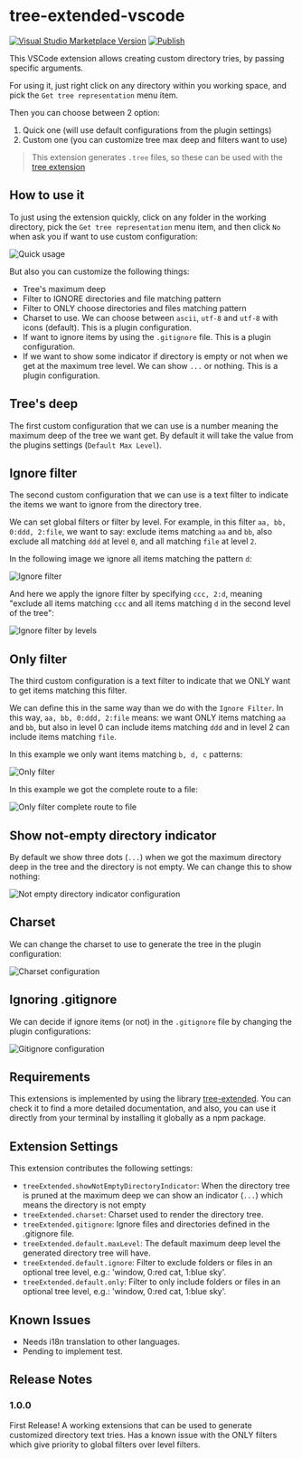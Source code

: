 # tree-extended-vscode

[![Visual Studio Marketplace Version](https://img.shields.io/visual-studio-marketplace/v/rulyotano.tree-extended?logo=visual-studio-code&logoColor=blue)](https://marketplace.visualstudio.com/items?itemName=rulyotano.tree-extended) [![Publish](https://github.com/rulyotano/tree-extended-vscode/actions/workflows/publish.yml/badge.svg)](https://github.com/rulyotano/tree-extended-vscode/actions/workflows/publish.yml)


This VSCode extension allows creating custom directory tries, by passing specific arguments.

For using it, just right click on any directory within you working space, and pick the `Get tree representation` menu item.

Then you can choose between 2 option:
1. Quick one (will use default configurations from the plugin settings)
2. Custom one (you can customize tree max deep and filters want to use)

> This extension generates `.tree` files, so these can be used with the [tree extension](https://marketplace.visualstudio.com/items?itemName=CTC.vscode-tree-extension)

## How to use it

To just using the extension quickly, click on any folder in the working directory, pick the `Get tree representation` menu item, and then click `No` when ask you if want to use custom configuration:

![Quick usage](images/tree-extended-quick.gif)

But also you can customize the following things:
- Tree's maximum deep
- Filter to IGNORE directories and file matching pattern
- Filter to ONLY choose directories and files matching pattern
- Charset to use. We can choose between `ascii`, `utf-8` and `utf-8` with icons (default). This is a plugin configuration.
- If want to ignore items by using the `.gitignore` file. This is a plugin configuration.
- If we want to show some indicator if directory is empty or not when we get at the maximum tree level. We can show `...` or nothing. This is a plugin configuration. 

## Tree's deep

The first custom configuration that we can use is a number meaning the maximum deep of the tree we want  get. By default it will take the value from the plugins settings (`Default Max Level`).

## Ignore filter

The second custom configuration that we can use is a text filter to indicate the items we want to ignore from the directory tree.

We can set global filters or filter by level. For example, in this filter `aa, bb, 0:ddd, 2:file`, we want to say: exclude items matching `aa` and `bb`, also exclude all matching `ddd` at level `0`, and all matching `file` at level `2`.

In the following image we ignore all items matching the pattern `d`:

![Ignore filter](images/tree-extended-ignore-filter.gif)

And here we apply the ignore filter by specifying `ccc, 2:d`, meaning "exclude all items matching `ccc` and all items matching `d` in the second level of the tree":

![Ignore filter by levels](images/tree-extended-ignore-filter-by-levels.gif)

## Only filter

The third custom configuration is a text filter to indicate that we ONLY want to get items matching this filter.

We can define this in the same way than we do with the `Ignore Filter`. In this way, `aa, bb, 0:ddd, 2:file` means: we want ONLY items matching `aa` and `bb`, but also in level 0 can include items matching `ddd` and in level 2 can include items matching `file`.

In this example we only want items matching `b, d, c` patterns:

![Only filter](images/tree-extended-only-filter.gif)

In this example we got the complete route to a file:

![Only filter complete route to file](images/tree-extended-only-filter-complete-route-to-file.gif)

## Show not-empty directory indicator

By default we show three dots (`...`) when we got the maximum directory deep in the tree and the directory is not empty. We can change this to show nothing:

![Not empty directory indicator configuration](images/tree-extended-configurations.gif)

## Charset

We can change the charset to use to generate the tree in the plugin configuration:

![Charset configuration](images/tree-extended-configurations-charset.gif)

## Ignoring .gitignore

We can decide if ignore items (or not) in the `.gitignore` file by changing the plugin configurations:

![Gitignore configuration](images/tree-extended-configurations-gitignore.gif)

## Requirements

This extensions is implemented by using the library [tree-extended](https://github.com/rulyotano/tree-extended). You can check it to find a more detailed documentation, and also, you can use it directly from your terminal by installing it globally as a npm package.

## Extension Settings

This extension contributes the following settings:

* `treeExtended.showNotEmptyDirectoryIndicator`: When the directory tree is pruned at the maximum deep we can show an indicator (`...`) which means the directory is not empty
* `treeExtended.charset`: Charset used to render the directory tree.
* `treeExtended.gitignore`: Ignore files and directories defined in the .gitignore file.
* `treeExtended.default.maxLevel`: The default maximum deep level the generated directory tree will have.
* `treeExtended.default.ignore`: Filter to exclude folders or files in an optional tree level, e.g.: 'window, 0:red cat, 1:blue sky'.
* `treeExtended.default.only`: Filter to only include folders or files in an optional tree level, e.g.: 'window, 0:red cat, 1:blue sky'.

## Known Issues

* Needs i18n translation to other languages.
* Pending to implement test.

## Release Notes

### 1.0.0

First Release! A working extensions that can be used to generate customized directory text tries. Has a known issue with the ONLY filters which give priority to global filters over level filters.
